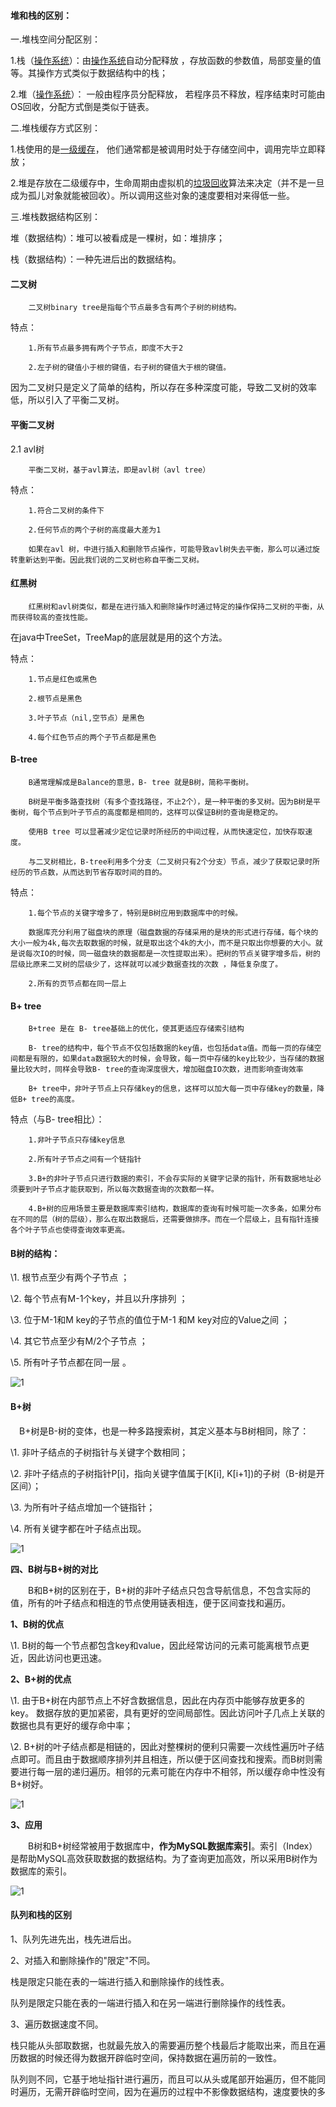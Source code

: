 #### 堆和栈的区别：
一.堆栈空间分配区别：

1.栈（[操作系统](https://www.baidu.com/s?wd=%E6%93%8D%E4%BD%9C%E7%B3%BB%E7%BB%9F&tn=SE_PcZhidaonwhc_ngpagmjz&rsv_dl=gh_pc_zhidao)）：由[操作系统](https://www.baidu.com/s?wd=%E6%93%8D%E4%BD%9C%E7%B3%BB%E7%BB%9F&tn=SE_PcZhidaonwhc_ngpagmjz&rsv_dl=gh_pc_zhidao)自动分配释放 ，存放函数的参数值，局部变量的值等。其操作方式类似于数据结构中的栈；

2.堆（[操作系统](https://www.baidu.com/s?wd=%E6%93%8D%E4%BD%9C%E7%B3%BB%E7%BB%9F&tn=SE_PcZhidaonwhc_ngpagmjz&rsv_dl=gh_pc_zhidao)）： 一般由程序员分配释放， 若程序员不释放，程序结束时可能由OS回收，分配方式倒是类似于链表。

二.堆栈缓存方式区别：

1.栈使用的是[一级缓存](https://www.baidu.com/s?wd=%E4%B8%80%E7%BA%A7%E7%BC%93%E5%AD%98&tn=SE_PcZhidaonwhc_ngpagmjz&rsv_dl=gh_pc_zhidao)， 他们通常都是被调用时处于存储空间中，调用完毕立即释放；

2.堆是存放在二级缓存中，生命周期由虚拟机的[垃圾回收](https://www.baidu.com/s?wd=%E5%9E%83%E5%9C%BE%E5%9B%9E%E6%94%B6&tn=SE_PcZhidaonwhc_ngpagmjz&rsv_dl=gh_pc_zhidao)算法来决定（并不是一旦成为孤儿对象就能被回收）。所以调用这些对象的速度要相对来得低一些。

三.堆栈数据结构区别：

堆（数据结构）：堆可以被看成是一棵树，如：堆排序；

栈（数据结构）：一种先进后出的数据结构。

#### 二叉树

        二叉树binary tree是指每个节点最多含有两个子树的树结构。

特点：

        1.所有节点最多拥有两个子节点，即度不大于2
    
        2.左子树的键值小于根的键值，右子树的键值大于根的键值。

因为二叉树只是定义了简单的结构，所以存在多种深度可能，导致二叉树的效率低，所以引入了平衡二叉树。

#### 平衡二叉树
2.1 avl树

        平衡二叉树，基于avl算法，即是avl树（avl tree）

特点：

        1.符合二叉树的条件下
    
        2.任何节点的两个子树的高度最大差为1
    
        如果在avl 树，中进行插入和删除节点操作，可能导致avl树失去平衡，那么可以通过旋转重新达到平衡。因此我们说的二叉树也称自平衡二叉树。
####  红黑树

        红黑树和avl树类似，都是在进行插入和删除操作时通过特定的操作保持二叉树的平衡，从而获得较高的查找性能。

在java中TreeSet，TreeMap的底层就是用的这个方法。

特点：

        1.节点是红色或黑色
    
        2.根节点是黑色
    
        3.叶子节点（nil,空节点）是黑色
    
        4.每个红色节点的两个子节点都是黑色
####  B-tree

        B通常理解成是Balance的意思，B- tree 就是B树，简称平衡树。
    
        B树是平衡多路查找树（有多个查找路径，不止2个），是一种平衡的多叉树。因为B树是平衡树，每个节点到叶子节点的高度都是相同的，这样可以保证B树的查询是稳定的。
    
        使用B tree 可以显著减少定位记录时所经历的中间过程，从而快速定位，加快存取速度。
    
        与二叉树相比，B-tree利用多个分支（二叉树只有2个分支）节点，减少了获取记录时所经历的节点数，从而达到节省存取时间的目的。

特点：

        1.每个节点的关键字增多了，特别是B树应用到数据库中的时候。
    
        数据库充分利用了磁盘块的原理（磁盘数据的存储采用的是块的形式进行存储，每个块的大小一般为4k,每次去取数据的时候，就是取出这个4k的大小，而不是只取出你想要的大小。就是说每次IO的时候，同一磁盘块的数据都是一次性提取出来）。把树的节点关键字增多后，树的层级比原来二叉树的层级少了，这样就可以减少数据查找的次数 ，降低复杂度了。
    
        2.所有的页节点都在同一层上
#### B+ tree

        B+tree 是在 B- tree基础上的优化，使其更适应存储索引结构
    
        B- tree的结构中，每个节点不仅包括数据的key值，也包括data值。而每一页的存储空间都是有限的，如果data数据较大的时候，会导致，每一页中存储的key比较少，当存储的数据量比较大时，同样会导致B- tree的查询深度很大，增加磁盘IO次数，进而影响查询效率
    
        B+ tree中，非叶子节点上只存储key的信息，这样可以加大每一页中存储key的数量，降低B+ tree的高度。

特点（与B- tree相比）：

        1.非叶子节点只存储key信息
    
        2.所有叶子节点之间有一个链指针
    
        3.B+的非叶子节点只进行数据的索引，不会存实际的关键字记录的指针，所有数据地址必须要到叶子节点才能获取到，所以每次数据查询的次数都一样。
    
        4.B+树的应用场景主要是数据库索引结构，数据库的查询有时候可能一次多条，如果分布在不同的层（树的层级），那么在取出数据后，还需要做排序。而在一个层级上，且有指针连接各个叶子节点也使得查询效率更高。

#### B树的结构：

 \1. 根节点至少有两个子节点 ；

 \2. 每个节点有M-1个key，并且以升序排列 ；

 \3. 位于M-1和M key的子节点的值位于M-1 和M key对应的Value之间 ；

 \4. 其它节点至少有M/2个子节点 ；

 \5. 所有叶子节点都在同一层 。

![1](./images/数据结构/1.jpg)

#### B+树

 B+树是B-树的变体，也是一种多路搜索树，其定义基本与B树相同，除了：

 \1. 非叶子结点的子树指针与关键字个数相同；

 \2. 非叶子结点的子树指针P[i]，指向关键字值属于[K[i], K[i+1])的子树（B-树是开区间）；

 \3. 为所有叶子结点增加一个链指针；

 \4. 所有关键字都在叶子结点出现。

![1](./images/数据结构/2.jpg)

**四、B树与B+树的对比**

  B和B+树的区别在于，B+树的非叶子结点只包含导航信息，不包含实际的值，所有的叶子结点和相连的节点使用链表相连，便于区间查找和遍历。

**1、B树的优点**

 \1. B树的每一个节点都包含key和value，因此经常访问的元素可能离根节点更近，因此访问也更迅速。

**2、B+树的优点**

 \1. 由于B+树在内部节点上不好含数据信息，因此在内存页中能够存放更多的key。 数据存放的更加紧密，具有更好的空间局部性。因此访问叶子几点上关联的数据也具有更好的缓存命中率；

 \2. B+树的叶子结点都是相链的，因此对整棵树的便利只需要一次线性遍历叶子结点即可。而且由于数据顺序排列并且相连，所以便于区间查找和搜索。而B树则需要进行每一层的递归遍历。相邻的元素可能在内存中不相邻，所以缓存命中性没有B+树好。

![1](./images/数据结构/3.jpg)

**3、应用**

  B树和B+树经常被用于数据库中，**作为MySQL数据库索引**。索引（Index）是帮助MySQL高效获取数据的数据结构。为了查询更加高效，所以采用B树作为数据库的索引。 

![1](./images/数据结构/4.jpg)

#### 队列和栈的区别

1、队列先进先出，栈先进后出。

2、对插入和删除操作的"限定"不同。

栈是限定只能在表的一端进行插入和删除操作的线性表。     

队列是限定只能在表的一端进行插入和在另一端进行删除操作的线性表。  

3、遍历数据速度不同。

栈只能从头部取数据，也就最先放入的需要遍历整个栈最后才能取出来，而且在遍历数据的时候还得为数据开辟临时空间，保持数据在遍历前的一致性。

队列则不同，它基于地址指针进行遍历，而且可以从头或尾部开始遍历，但不能同时遍历，无需开辟临时空间，因为在遍历的过程中不影像数据结构，速度要快的多

